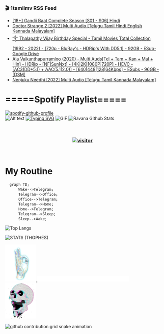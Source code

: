 ### 🎬 1tamilmv RSS Feed

<!-- BLOG-POST-LIST:START -->
- [[18+] Gandii Baat Complete Season [S01 - S06] Hindi](https://www.1tamilmv.cloud/index.php?/forums/topic/164339-18-gandii-baat-complete-season-s01-s06-hindi/&do=findComment&comment=328750)
- [Doctor Strange 2 [2022] Multi Audio [Telugu Tamil Hindi English Kannada Malayalam]](https://www.1tamilmv.cloud/index.php?/forums/topic/164338-doctor-strange-2-2022-multi-audio-telugu-tamil-hindi-english-kannada-malayalam/&do=findComment&comment=328749)
- [༒ Thalapathy Vijay Birthday Special - Tamil Movies Total Collection &lpar;1992 - 2022&rpar;  - [720p - BluRay&#39;s - HDRip&#39;s With DD5.1] - 92GB - ESub- Google Drive](https://www.1tamilmv.cloud/index.php?/forums/topic/164334-%E0%BC%92-thalapathy-vijay-birthday-special-tamil-movies-total-collection-1992-2022-720p-blurays-hdrips-with-dd51-92gb-esub-google-drive/&do=findComment&comment=328748)
- [Ala Vaikunthapurramloo &lpar;2020&rpar; - Multi Auds[Tel + Tam + Kan + Mal + Hin] - HDRip - [NF|SunNxt] - [4K|2K|1080P|720P] - HEVC - [AC3&lpar;DD+5.1&rpar; + AAC&lpar;5.1|2.0&rpar;] - [640|448|128|64Kbps] - ESubs - 96GB - [DSM]](https://www.1tamilmv.cloud/index.php?/forums/topic/156429-ala-vaikunthapurramloo-2020-multi-audstel-tam-kan-mal-hin-hdrip-nfsunnxt-4k2k1080p720p-hevc-ac3dd51-aac5120-64044812864kbps-esubs-96gb-dsm/&do=findComment&comment=328747)
- [Nenjuku Needhi [2022] Multi Audio [Telugu Tamil Kannada Malayalam]](https://www.1tamilmv.cloud/index.php?/forums/topic/164337-nenjuku-needhi-2022-multi-audio-telugu-tamil-kannada-malayalam/&do=findComment&comment=328746)
<!-- BLOG-POST-LIST:END -->

# =====Spotify Playlist=====
[![spotify-github-profile](https://spotify-github-profile.vercel.app/api/view?uid=31rfzgmuvvewegdlxvlev4ynz4vu&cover_image=true&theme=default&bar_color=53b14f&bar_color_cover=true)](https://ravana69.github.io/rss)
</br>
![Alt text](https://spotify-recently-played-readme.vercel.app/api?user=31rfzgmuvvewegdlxvlev4ynz4vu)
[![Typing SVG](https://readme-typing-svg.herokuapp.com?color=%2336BCF7&center=true&vCenter=true&multiline=true&height=81&lines=I+AM+RAVANA;CONTACT+ME+ON+TELEGRAM%3A+%40R4V4N4)](https://git.io/typing-svg)
<img align="centre" height="400px" width="490px" alt="GIF" src="https://github.com/ravana69/ravana69/blob/master/rvm.gif" />
![Ravana Github Stats](https://github-readme-stats.vercel.app/api?username=ravana69&&show_icons=true&theme=radical)

<br />
<h3 align="center"> <a href="https://t.me/r4v4n4"><img src="https://profile-counter.glitch.me/ravana69/count.svg" alt="visitor" width="600"></a> </h3>
</br>

<H1>My Routine</H1>

```mermaid
  graph TD;
      Wake-->Telegram;
      Telegram-->Office;
      Office-->Telegram;
      Telegram-->Home;
      Home-->Telegram;
      Telegram-->Sleep;
      Sleep-->Wake;
```
![Top Langs](https://github-readme-stats.vercel.app/api/top-langs/?username=ravana69&&show_icons=true&theme=radical)

![STATS (THOPHES)](https://github-profile-trophy.vercel.app/?username=ravana69&theme=gruvbox&margin-w=10&margin-h=15&column=8)
<br />
<p align="left">
    <a href="#">
        <img width="20%" src="./assets/images/hand.gif" alt="" />
    </a>
    <a href="#">
        <img width="59%" src="./assets/images/spacer.png" alt="" >
    </a>
    <a href="#">
        <img width="20%" src="./assets/images/skull.gif" alt="" />
    </a>
</p>




![github contribution grid snake animation](https://raw.githubusercontent.com/ravana69/ravana69/output/github-contribution-grid-snake-dark.svg#gh-dark-mode-only)

